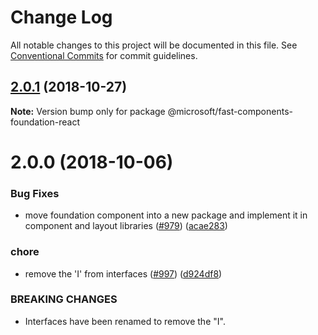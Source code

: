# Change Log

All notable changes to this project will be documented in this file.
See [Conventional Commits](https://conventionalcommits.org) for commit guidelines.

## [2.0.1](https://github.com/Microsoft/fast-dna/compare/@microsoft/fast-components-foundation-react@2.0.0...@microsoft/fast-components-foundation-react@2.0.1) (2018-10-27)

**Note:** Version bump only for package @microsoft/fast-components-foundation-react





# 2.0.0 (2018-10-06)


### Bug Fixes

* move foundation component into a new package and implement it in component and layout libraries ([#979](https://github.com/Microsoft/fast-dna/issues/979)) ([acae283](https://github.com/Microsoft/fast-dna/commit/acae283))


### chore

* remove the 'I' from interfaces ([#997](https://github.com/Microsoft/fast-dna/issues/997)) ([d924df8](https://github.com/Microsoft/fast-dna/commit/d924df8))


### BREAKING CHANGES

* Interfaces have been renamed to remove the "I".

